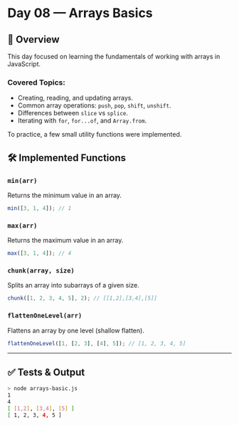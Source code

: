 # Day 08 — Arrays Basics

## 📌 Overview

This day focused on learning the fundamentals of working with arrays in JavaScript.

### Covered Topics:
- Creating, reading, and updating arrays.
- Common array operations: `push`, `pop`, `shift`, `unshift`.
- Differences between `slice` vs `splice`.
- Iterating with `for`, `for...of`, and `Array.from`.

To practice, a few small utility functions were implemented.

## 🛠️ Implemented Functions

### `min(arr)`
Returns the minimum value in an array.
```js
min([3, 1, 4]); // 1
```
### `max(arr)`
Returns the maximum value in an array.
```js
max([3, 1, 4]); // 4
```
### `chunk(array, size)`
Splits an array into subarrays of a given size.
```js
chunk([1, 2, 3, 4, 5], 2); // [[1,2],[3,4],[5]]
```
### `flattenOneLevel(arr)`
Flattens an array by one level (shallow flatten).
```js
flattenOneLevel([1, [2, 3], [4], 5]); // [1, 2, 3, 4, 5]
```
---
## ✅ Tests & Output

```bash
> node arrays-basic.js
1
4
[ [1,2], [3,4], [5] ]
[ 1, 2, 3, 4, 5 ]
```


